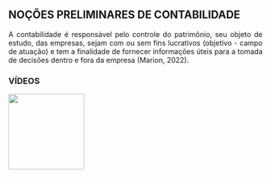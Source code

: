 
## NOÇÕES PRELIMINARES DE CONTABILIDADE  
<p style="text-align: justify;">
A contabilidade é responsável pelo controle do patrimônio, seu objeto de estudo, das empresas, sejam com ou sem fins lucrativos (objetivo - campo de atuação) e tem a finalidade de fornecer informações úteis para a tomada de decisões dentro e fora da empresa (Marion, 2022).
</p>

### VÍDEOS
[<img src="https://static.vecteezy.com/system/resources/previews/022/721/714/non_2x/youtube-logo-for-popular-online-media-content-creation-website-and-application-free-png.png" width="150">](https://youtu.be/ULRgmVLi4NA?si=LDCfK8pw4M97VK4l)

